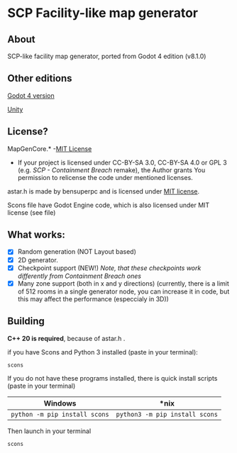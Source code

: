 # SCP Facility-like map generator

## About

SCP-like facility map generator, ported from Godot 4 edition (v8.1.0)

## Other editions

[Godot 4 version](https://github.com/Yni-Viar/scp-mapgen-godot)



[Unity](https://github.com/Yni-Viar/Yni-Viar/blob/main/scp-mapgen-on-unity.md)

## License?
MapGenCore.* -[MIT License](/LICENSE.MIT)
  - If your project is licensed under CC-BY-SA 3.0, CC-BY-SA 4.0 or GPL 3 (e.g. *SCP - Containment Breach* remake), the Author grants You permission to relicense the code under mentioned licenses.

astar.h is made by bensuperpc and is licensed under [MIT license](/thirdparty/LICENSE.txt).

Scons file have Godot Engine code, which is also licensed under MIT license (see file)

## What works:
- [x] Random generation (NOT Layout based)
- [x] 2D generator.
- [x] Checkpoint support (NEW!) *Note, that these checkpoints work differently from Containment Breach ones*
- [x] Many zone support (both in x and y directions) (currently, there is a limit of 512 rooms in a single generator node, you can increase it in code, but this may affect the performance (especcialy in 3D))

## Building

**C++ 20 is required**, because of astar.h .

if you have Scons and Python 3 installed (paste in your terminal):

`scons`

If you do not have these programs installed, there is quick install scripts (paste in your terminal)

|Windows|*nix|
|----|----|
|`python -m pip install scons`|`python3 -m pip install scons`|

Then launch in your terminal

`scons`